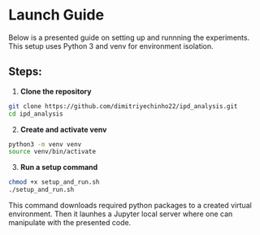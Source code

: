 # Launch Guide

Below is a presented guide on setting up and runnning the experiments.
This setup uses Python 3 and venv for environment isolation.

## Steps:

1. **Clone the repository**

```bash
git clone https://github.com/dimitriyechinho22/ipd_analysis.git
cd ipd_analysis
```
2. **Create and activate venv**

```bash
python3 -m venv venv
source venv/bin/activate
```

3. **Run a setup command**

```bash
chmod +x setup_and_run.sh
./setup_and_run.sh
```

This command downloads required python packages to a created virtual environment. Then it launhes a Jupyter local server where one can manipulate with the presented code.
